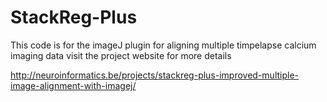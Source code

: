 # StackReg-Plus 

This code is for the imageJ plugin for aligning multiple timpelapse calcium imaging data
visit the project website for more details

http://neuroinformatics.be/projects/stackreg-plus-improved-multiple-image-alignment-with-imagej/
